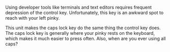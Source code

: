 Using developer tools like terminals and text editors requires frequent
depression of the control key. Unfortunately, this key is an awkward spot to
reach with your left pinky.

This unit makes the caps lock key do the same thing the control key does.
The caps lock key is generally where your pinky rests on the keyboard,
which makes it much easier to press often. Also, when are you ever using
all caps?
